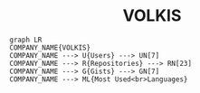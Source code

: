 <h1 align="center">VOLKIS</h1>

```mermaid
graph LR
COMPANY_NAME{VOLKIS}
COMPANY_NAME ---> U{Users} ---> UN[7]
COMPANY_NAME ---> R{Repositories} ---> RN[23]
COMPANY_NAME ---> G{Gists} ---> GN[7]
COMPANY_NAME ---> ML{Most Used<br>Languages}
```
